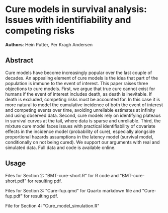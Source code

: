 # Cure models in survival analysis: Issues with identifiability and competing risks

**Authors**: Hein Putter, Per Kragh Andersen

## Abstract

Cure models have become increasingly popular over the last couple of decades. An appealing element of cure models is the idea that part of the population is immune to the event of interest. This paper raises three objections to cure models. First, we argue that true cure cannot exist for humans if the event of interest includes death, as death is inevitable. If death is excluded, competing risks must be accounted for. In this case it is more natural to model the cumulative incidence of both the event of interest and competing events over time, avoiding unreliable estimates at infinity and using observed data. Second, cure models rely on identifying plateaus in survival curves at the tail, where data is sparse and unreliable. Third, the mixture cure model faces issues with practical identifiability of covariate effects in the incidence model (probability of cure), especially alongside proportional hazards assumptions in the latency model (survival model, conditionally on not being cured). We support our arguments with real and simulated data. Full data and code is available online.

## Usage 

Files for Section 2: "BMT-cure-short.R" for R code and "BMT-cure-short.pdf" for resulting pdf.

Files for Section 3: "Cure-fup.qmd" for Quarto markdown file and "Cure-fup.pdf" for resulting pdf.

File for Section 4: "Cure_model_simulation.R"

